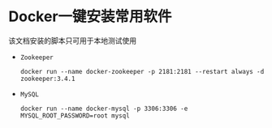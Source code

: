 # Docker一键安装常用软件

该文档安装的脚本只可用于本地测试使用

- `Zookeeper`

    ```shell
    docker run --name docker-zookeeper -p 2181:2181 --restart always -d zookeeper:3.4.1
    ```

- `MySQL`

    ```shell
    docker run --name docker-mysql -p 3306:3306 -e MYSQL_ROOT_PASSWORD=root mysql
    ```

    

